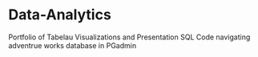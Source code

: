 # Data-Analytics
Portfolio of Tabelau Visualizations and Presentation SQL Code navigating adventrue works database in PGadmin
